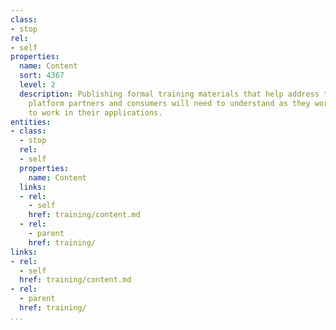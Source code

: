 ```yaml
---
class:
- stop
rel:
- self
properties:
  name: Content
  sort: 4367
  level: 2
  description: Publishing formal training materials that help address the areas that
    platform partners and consumers will need to understand as they work to put resources
    to work in their applications.
entities:
- class:
  - stop
  rel:
  - self
  properties:
    name: Content
  links:
  - rel:
    - self
    href: training/content.md
  - rel:
    - parent
    href: training/
links:
- rel:
  - self
  href: training/content.md
- rel:
  - parent
  href: training/
...
```

